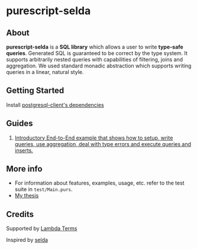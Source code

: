 # purescript-selda

## About

**purescript-selda** is a **SQL library** which allows a user to write **type-safe queries**.
Generated SQL is guaranteed to be correct by the type system.
It supports arbitrarily nested queries with capabilities of filtering, joins and aggregation.
We used standard monadic abstraction which supports writing queries in a linear, natural style.

## Getting Started

Install [postgresql-client's dependencies](https://github.com/rightfold/purescript-postgresql-client#install)

## Guides

1. [Introductory End-to-End example that shows how to setup, write queries, use aggregation, deal with type errors and execute queries and inserts.](guide/SimpleE2E.md)

## More info

- For information about features, examples, usage, etc. refer to the test suite in `test/Main.purs`.
- [My thesis](./selda.pdf)

## Credits

Supported by [Lambda Terms](https://github.com/lambdaterms/)

Inspired by [selda](https://github.com/valderman/selda)
